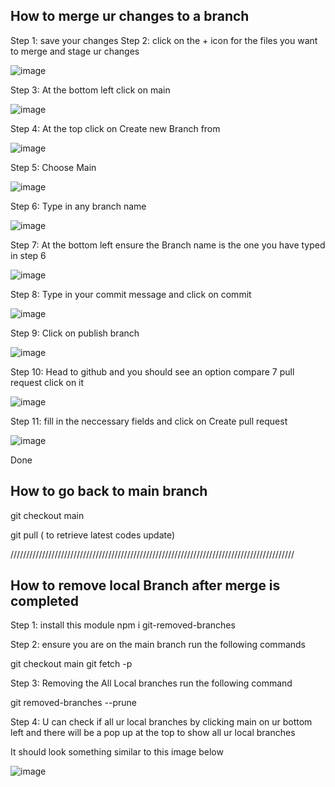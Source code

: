How to merge ur changes to a branch
---------------------------------------------
Step 1: save your changes
Step 2: click on the + icon for the files you want to merge and stage ur changes

![image](https://github.com/global-learning-festival/test/assets/82433697/372e6d78-04b3-4cae-9f20-37b7134cdc4f)


Step 3: At the bottom left click on main


![image](https://github.com/global-learning-festival/test/assets/82433697/40ee4464-517a-4b96-8d74-3363dc045be1)


Step 4: At the top click on Create new Branch from


![image](https://github.com/global-learning-festival/test/assets/82433697/8faaf603-8c76-497a-a1a5-92dc55f44224)


Step 5: Choose Main


![image](https://github.com/global-learning-festival/test/assets/82433697/74bf2b8b-0f97-4a22-8a9b-37775416ee95)


Step 6: Type in any branch name


![image](https://github.com/global-learning-festival/test/assets/82433697/7177830e-6de9-4c14-96d8-c214908e2fd7)


Step 7: At the bottom left ensure the Branch name is the one you have typed in step 6


![image](https://github.com/global-learning-festival/test/assets/82433697/b7716615-1392-4d7d-99d8-45f8e22243fc)

Step 8: Type in your commit message and click on commit


![image](https://github.com/global-learning-festival/test/assets/82433697/67cb41ac-ff59-4a8c-9364-f1eaaf3f9f19)

Step 9: Click on publish branch

![image](https://github.com/global-learning-festival/test/assets/82433697/78a71e71-6edb-4da2-bb4b-52f47a0ebe67)

Step 10: Head to github and you should see an option compare 7 pull request click on it

![image](https://github.com/global-learning-festival/test/assets/82433697/1fdcc003-8d95-4ef3-8712-32fd206f891d)

Step 11: fill in the neccessary fields and click on Create pull request 

![image](https://github.com/global-learning-festival/test/assets/82433697/1e03517a-189e-492a-b71d-72b10a218925)

Done





How to go back to main branch
--------------------------------

git checkout main

git pull ( to retrieve latest codes update)

//////////////////////////////////////////////////////////////////////////////////////////


How to remove local Branch after merge is completed
------------------------------------------------------

Step 1: install this module
npm i git-removed-branches

Step 2: ensure you are on the main branch run the following commands

git checkout main
git fetch -p

Step 3: Removing the All Local branches run the following command

git removed-branches --prune

Step 4: U can check if all ur local branches by clicking main on ur bottom left and there will be a pop up at the top to show all ur local branches


It should look something similar to this image below


![image](https://github.com/global-learning-festival/test/assets/82433697/ffa00071-2301-4a2b-8310-a74e3be3c5d0)










